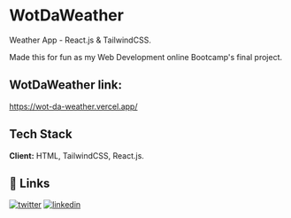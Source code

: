 
# WotDaWeather

Weather App - React.js & TailwindCSS.

Made this for fun as my Web Development online Bootcamp's final project. 


## WotDaWeather link:

https://wot-da-weather.vercel.app/


## Tech Stack

**Client:** HTML, TailwindCSS, React.js.


## 🔗 Links
[![twitter](https://img.shields.io/badge/twitter-1DA1F2?style=for-the-badge&logo=twitter&logoColor=white)](https://twitter.com/DevABDee)
[![linkedin](https://img.shields.io/badge/linkedin-0A66C2?style=for-the-badge&logo=linkedin&logoColor=white)](https://www.linkedin.com/in/devabdee/)

